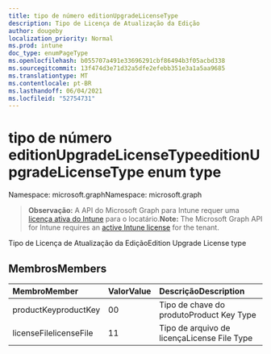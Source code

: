 ```yaml
---
title: tipo de número editionUpgradeLicenseType
description: Tipo de Licença de Atualização da Edição
author: dougeby
localization_priority: Normal
ms.prod: intune
doc_type: enumPageType
ms.openlocfilehash: b055707a491e33696291cbf86494b3f05acbd338
ms.sourcegitcommit: 13f474d3e71d32a5dfe2efebb351e3a1a5aa9685
ms.translationtype: MT
ms.contentlocale: pt-BR
ms.lasthandoff: 06/04/2021
ms.locfileid: "52754731"
---
```

# <a name="editionupgradelicensetype-enum-type"></a><span data-ttu-id="d6046-103">tipo de número editionUpgradeLicenseType</span><span class="sxs-lookup"><span data-stu-id="d6046-103">editionUpgradeLicenseType enum type</span></span>

<span data-ttu-id="d6046-104">Namespace: microsoft.graph</span><span class="sxs-lookup"><span data-stu-id="d6046-104">Namespace: microsoft.graph</span></span>

> <span data-ttu-id="d6046-105">**Observação:** A API do Microsoft Graph para Intune requer uma [licença ativa do Intune](https://go.microsoft.com/fwlink/?linkid=839381) para o locatário.</span><span class="sxs-lookup"><span data-stu-id="d6046-105">**Note:** The Microsoft Graph API for Intune requires an [active Intune license](https://go.microsoft.com/fwlink/?linkid=839381) for the tenant.</span></span>

<span data-ttu-id="d6046-106">Tipo de Licença de Atualização da Edição</span><span class="sxs-lookup"><span data-stu-id="d6046-106">Edition Upgrade License type</span></span>

## <a name="members"></a><span data-ttu-id="d6046-107">Membros</span><span class="sxs-lookup"><span data-stu-id="d6046-107">Members</span></span>
|<span data-ttu-id="d6046-108">Membro</span><span class="sxs-lookup"><span data-stu-id="d6046-108">Member</span></span>|<span data-ttu-id="d6046-109">Valor</span><span class="sxs-lookup"><span data-stu-id="d6046-109">Value</span></span>|<span data-ttu-id="d6046-110">Descrição</span><span class="sxs-lookup"><span data-stu-id="d6046-110">Description</span></span>|
|:---|:---|:---|
|<span data-ttu-id="d6046-111">productKey</span><span class="sxs-lookup"><span data-stu-id="d6046-111">productKey</span></span>|<span data-ttu-id="d6046-112">0</span><span class="sxs-lookup"><span data-stu-id="d6046-112">0</span></span>|<span data-ttu-id="d6046-113">Tipo de chave do produto</span><span class="sxs-lookup"><span data-stu-id="d6046-113">Product Key Type</span></span>|
|<span data-ttu-id="d6046-114">licenseFile</span><span class="sxs-lookup"><span data-stu-id="d6046-114">licenseFile</span></span>|<span data-ttu-id="d6046-115">1</span><span class="sxs-lookup"><span data-stu-id="d6046-115">1</span></span>|<span data-ttu-id="d6046-116">Tipo de arquivo de licença</span><span class="sxs-lookup"><span data-stu-id="d6046-116">License File Type</span></span>|




